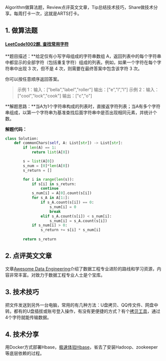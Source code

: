 Algorithm做算法题，Review点评英文文章，Tip总结技术技巧，Share做技术分享。每周打卡一次，这就是ARTS打卡。

## 1. 做算法题

#### [LeetCode1002题. 查找常用字符](https://leetcode-cn.com/problems/find-common-characters/)

**题目描述：**给定仅有小写字母组成的字符串数组 A，返回列表中的每个字符串中都显示的全部字符（包括重复字符）组成的列表。例如，如果一个字符在每个字符串中出现 3 次，但不是 4 次，则需要在最终答案中包含该字符 3 次。

你可以按任意顺序返回答案。

> 示例 1：输入：["bella","label","roller"]
> 输出：["e","l","l"]
> 示例 2：输入：["cool","lock","cook"]
> 输出：["c","o"]

**解题思路：**当A为1个字符串构成的列表时，直接返字符列表；当A有多个字符串组成，以第一个字符串为基准查找后面字符串中是否出现相同元素，并统计个数。

**解题代码：**

```python
class Solution:
    def commonChars(self, A: List[str]) -> List[str]:
        if len(A) == 1:
            return list(A[0])

        s = list(A[0])
        s_num = [0]*len(A[0])
        s_return = []

        for i in range(len(s)):
            if s[i] in s_return:
                continue
            s_num[i] = A[0].count(s[i])
            for s_A in A[1:]:
                if s_A.count(s[i]) == 0:
                    s_num[i] = 0
                    break
                elif s_A.count(s[i]) < s_num[i]:
                    s_num[i] = s_A.count(s[i])
            if s_num[i] > 0:
                s_return += s[i] * s_num[i]  
                  
        return s_return
```





## 2. 点评英文文章

文章[Awesome Data Engineering](https://awesomedataengineering.com/)介绍了数据工程专业进阶的路线和学习资源，内容非常丰富。对致力于数据工程专业人士是个宝库。

## 3. 技术技巧

把文件发送到另外一台电脑，常用的有几种方法：U盘拷贝、QQ传文件、网盘中转。都有的U盘插拔或账号登入操作，有没有更便捷的方式？有个[拷贝工具](https://www.v2fy.com/p/016-copy-tool/)，通过4个字符就能传输数据。

## 4. 技术分享

用Docker方式部署Hbase，[极速体验Hbase](https://juejin.im/entry/6844903619993550855)，省去了安装Hadoop、zookeeper等底层依赖的过程。

